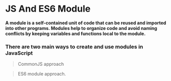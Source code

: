 # JS And ES6 Module

**A module is a self-contained unit of code that can be reused and imported into other programs. Modules help to organize code and avoid naming conflicts by keeping variables and functions local to the module.**

### There are two main ways to create and use modules in JavaScript  

> CommonJS approach
 
> ES6 module approach.
